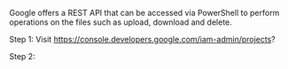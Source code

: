 Google offers a REST API that can be accessed via PowerShell to perform operations on the files such as upload, download and delete. 

Step 1: Visit https://console.developers.google.com/iam-admin/projects?

Step 2: 
